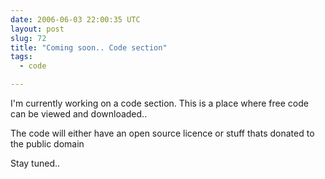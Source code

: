 ```yaml
---
date: 2006-06-03 22:00:35 UTC
layout: post
slug: 72
title: "Coming soon.. Code section"
tags:
  - code

---
```

I'm currently working on a code section. This is a place where free code can be viewed and downloaded..

The code will either have an open source licence or stuff thats donated to the public domain

Stay tuned..
